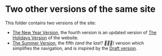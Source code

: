 # Two other versions of the same site

This folder contains two versions of the site:  
- [The New Year Version](1_New%20Year), the fourth version is an updated version of [The Holidays Version](../2016-2017/2_Holidays) of the website.  
- [The Summer Version](2_Summer), the fifth _(and the last? 🤷🏻‍♂️)_ version which simplifies the navigation, and is inspired by the [Draft version](../2015-2016).

